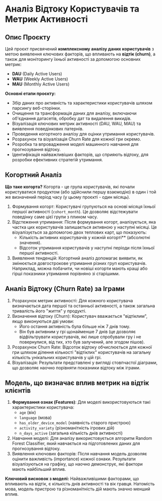 # Аналіз Відтоку Користувачів та Метрик Активності

## Опис Проєкту

Цей проєкт присвячений **комплексному аналізу даних користувачів** з метою виявлення ключових факторів, що впливають на **відтік (churn)**, а також для моніторингу їхньої активності за допомогою основних метрик:
* **DAU** (Daily Active Users)
* **WAU** (Weekly Active Users)
* **MAU** (Monthly Active Users)

**Основні етапи проєкту:**

* Збір даних про активність та характеристики користувачів шляхом парсингу веб-сторінки.
* Очищення та трансформація даних для аналізу, включаючи об'єднання датасетів, обробку дат та видалення викидів.
* Візуалізація ключових метрик активності (DAU, WAU, MAU) та виявлення поведінкових патернів.
* Проведення когортного аналізу для оцінки утримання користувачів.
* Розрахунок та візуалізація Churn Rate для кожної гри окремо.
* Розробка та впровадження моделі машинного навчання для прогнозування відтоку.
* Ідентифікація найважливіших факторів, що сприяють відтоку, для розробки ефективних стратегій утримання.

  

## Когортний Аналіз

**Що таке когорта?** Когорта - це група користувачів, які почали користуватися продуктом (або здійснили першу взаємодію) в один і той же визначений період часу (у цьому проєкті - один місяць).

1.  Формування когорт: Користувачі групуються на основі місяця їхньої першої активності (`cohort_month`). Це дозволяє відстежувати поведінку саме цієї групи з плином часу.
2.  Відстеження утримання: Після формування когорт, аналізується, яка частка цих користувачів залишається активною у наступні місяці. Це візуалізується за допомогою двох теплових карт, що показують:
    * Кількість активних користувачів у кожній когорті** (абсолютні значення).
    * Відсоток утримання користувачів у наступні періоди після їхньої першої активності.
3.  Виявлення тенденцій: Когортний аналіз допомагає виявити, як змінюється довгострокове утримання різних груп користувачів. Наприклад, можна побачити, чи новіші когорти мають кращі або гірші показники утримання порівняно зі старішими.



## Аналіз Відтоку (Churn Rate) за Іграми

1.  Розрахунок метрик активності: Для кожного користувача визначається дата першої та останньої активності, а також загальна тривалість його "життя" у продукті.
2.  Визначення відтоку (Churn): Користувач вважається "відтіклим", якщо виконуються дві умови:
    * Його остання активність була більше ніж 7 днів тому.
    * Він був активним у грі щонайменше 7 днів (це дозволяє відфільтрувати користувачів, які лише спробували гру і не повернулися, від тих, хто був залучений, але згодом пішов).
3.  Розрахунок Churn Rate: Відсоток відтоку обчислюється для кожної гри шляхом ділення кількості "відтіклих" користувачів на загальну кількість унікальних користувачів у цій грі.
4.  Візуалізація: Результати представлені у вигляді стовпчастої діаграми, що дозволяє наочно порівняти показники відтоку між іграми.



## Модель, що визначає вплив метрик на відтік клієнтів

1.  **Формування ознак (Features)**: Для моделі використовуються такі характеристики користувача:
    * `age` (вік)
    * `language` (мова)
    * `has_older_device_model` (наявність старого пристрою)
    * `activity_variety` (різноманітність ігрових дій)
    * `n_days_active` (загальна кількість днів активності)
2.  Навчання моделі: Для аналізу використовується алгоритм Random Forest Classifier, який навчається на підготовлених даних для прогнозування відтоку.
3.  Виявлення ключових факторів: Після навчання модель дозволяє оцінити важливість (importance) кожної ознаки. Результати візуалізуються на графіку, що наочно демонструє, які фактори мають найбільший вплив.

**Ключовий висновок з моделі:**
Hайважливішими факторами, що впливають на відтік, є кількість днів активності та вік гравця. Натомість мова, модель пристрою та різноманітність дій мають значно менший вплив.
